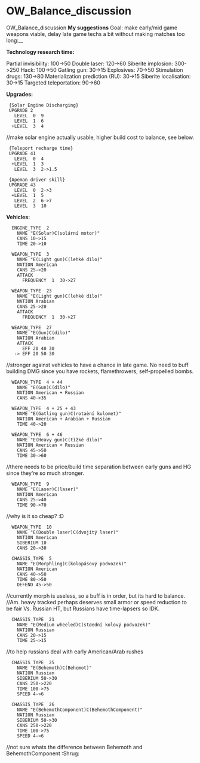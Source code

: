 # OW_Balance_discussion
OW_Balance_discussion
__My suggestions__
Goal: make early/mid game weapons viable, delay late game techs a bit without making matches too long:__

__Technology research time:__

Partial invisibility: 100->50
Double laser: 120->60
Siberite implosion: 300->250
Hack: 100->50
Gatling gun: 30->15
Explosives: 70->50
Stimulation drugs: 130->80
Materialization prediction (RU): 30->15
Siberite localisation: 30->15
Targeted teleportation: 90->60

__Upgrades:__

     {Solar Engine Discharging}
     UPGRADE 2
       LEVEL  0  9 
       LEVEL  1  6
      +LEVEL  3  4
//make solar engine actually usable, higher build cost to balance, see below.

     {Teleport recharge time}
     UPGRADE 41
       LEVEL  0  4 
      +LEVEL  1  3
       LEVEL  3  2->1.5

     {Apeman driver skill}
     UPGRADE 43
       LEVEL  0  2->3 
      +LEVEL  1  5
       LEVEL  2  6->7 
       LEVEL  3  10 

__Vehicles:__

      ENGINE_TYPE  2 
        NAME "E(Solar)C(solární motor)"
        CANS 10->15
        TIME 20->10

      WEAPON_TYPE  3 
        NAME "E(Light gun)C(lehké dìlo)"
        NATION American
        CANS 25->20
        ATTACK
          FREQUENCY  1  30->27

      WEAPON_TYPE  23 
        NAME "E(Light gun)C(lehké dìlo)"
        NATION Arabian
        CANS 25->20
        ATTACK
          FREQUENCY  1  30->27

      WEAPON_TYPE  27 
        NAME "E(Gun)C(dìlo)"
        NATION Arabian
        ATTACK
          EFF 20 40 30 
       -> EFF 20 50 30 
//stronger against vehicles to have a chance in late game. No need to buff building DMG since you have rockets, flamethrowers, self-propelled bombs.

      WEAPON_TYPE  4 + 44 
        NAME "E(Gun)C(dìlo)"
        NATION American + Russian
        CANS 40->35

      WEAPON_TYPE  4 + 25 + 43
        NAME "E(Gatling gun)C(rotaèní kulomet)"
        NATION American + Arabian + Russian
        TIME 40->20

      WEAPON_TYPE  6 + 46
        NAME "E(Heavy gun)C(tìžké dìlo)"
        NATION American + Russian
        CANS 45->50
        TIME 30->60
//there needs to be price/build time separation between early guns and HG since they're so much stronger.

      WEAPON_TYPE  9 
        NAME "E(Laser)C(laser)"
        NATION American
        CANS 25->40
        TIME 90->70
//why is it so cheap? :D

      WEAPON_TYPE  10 
        NAME "E(Double laser)C(dvojitý laser)"
        NATION American
        SIBERIUM 10
        CANS 20->30

      CHASSIS_TYPE  5 
        NAME "E(Morphling)C(kolopásový podvozek)"
        NATION American
        CANS 40->50
        TIME 80->50
        DEFEND 45->50
//currently morph is useless, so a buff is in order, but its hard to balance.
//Am. heavy tracked perhaps deserves small armor or speed reduction to be fair Vs. Russian HT, but Russians have time-lapsers so IDK.

      CHASSIS_TYPE  21 
        NAME "E(Medium wheeled)C(støední kolový podvozek)"
        NATION Russian
        CANS 20->15
        TIME 25->15
//to help russians deal with early American/Arab rushes

      CHASSIS_TYPE  25 
        NAME "E(Behemoth)C(Behemot)"
        NATION Russian
        SIBERIUM 50->30
        CANS 250->220
        TIME 100->75
        SPEED 4->6

      CHASSIS_TYPE  26 
        NAME "E(BehemothComponent)C(BehemothComponent)"
        NATION Russian
        SIBERIUM 50->30
        CANS 250->220
        TIME 100->75
        SPEED 4->6
//not sure whats the difference between Behemoth and BehemothComponent :Shrug:
